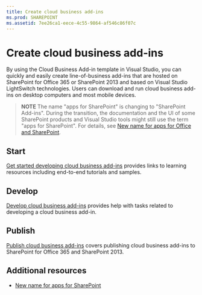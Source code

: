 ```yaml
---
title: Create cloud business add-ins
ms.prod: SHAREPOINT
ms.assetid: 7ee26ca1-eece-4c55-9864-af546c86f07c
---
```



# Create cloud business add-ins
By using the Cloud Business Add-in template in Visual Studio, you can quickly and easily create line-of-business add-ins that are hosted on SharePoint for Office 365 or SharePoint 2013 and based on Visual Studio LightSwitch technologies. Users can download and run cloud business add-ins on desktop computers and most mobile devices.
> **NOTE**
> The name "apps for SharePoint" is changing to "SharePoint Add-ins". During the transition, the documentation and the UI of some SharePoint products and Visual Studio tools might still use the term "apps for SharePoint". For details, see  [New name for apps for Office and SharePoint](new-name-for-apps-for-sharepoint.md#bk_newname). 
  
    
    


## Start

 [Get started developing cloud business add-ins](get-started-developing-cloud-business-add-ins.md) provides links to learning resources including end-to-end tutorials and samples.
  
    
    

## Develop

 [Develop cloud business add-ins](develop-cloud-business-add-ins.md) provides help with tasks related to developing a cloud business add-in.
  
    
    

## Publish

 [Publish cloud business add-ins](publish-cloud-business-add-ins.md) covers publishing cloud business add-ins to SharePoint for Office 365 and SharePoint 2013.
  
    
    

## Additional resources
<a name="bk_addresources"> </a>


-  [New name for apps for SharePoint](new-name-for-apps-for-sharepoint.md)
    
  

